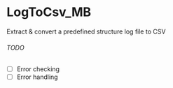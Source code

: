 # LogToCsv_MB
Extract &amp; convert a predefined structure log file to CSV

###### TODO
- [ ] Error checking
- [ ] Error handling
